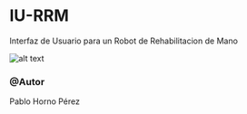 # IU-RRM
Interfaz de Usuario para un Robot de Rehabilitacion de Mano


![alt text](https://i.imgur.com/xgwlV7a.png)
### @Autor
Pablo Horno Pérez
